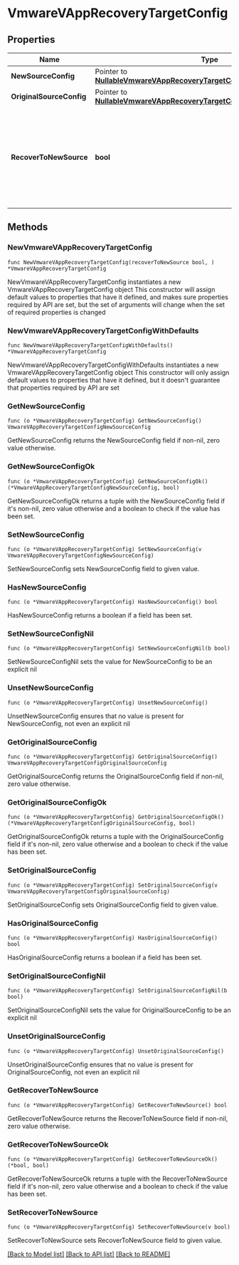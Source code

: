 # VmwareVAppRecoveryTargetConfig

## Properties

Name | Type | Description | Notes
------------ | ------------- | ------------- | -------------
**NewSourceConfig** | Pointer to [**NullableVmwareVAppRecoveryTargetConfigNewSourceConfig**](VmwareVAppRecoveryTargetConfigNewSourceConfig.md) |  | [optional] 
**OriginalSourceConfig** | Pointer to [**NullableVmwareVAppRecoveryTargetConfigOriginalSourceConfig**](VmwareVAppRecoveryTargetConfigOriginalSourceConfig.md) |  | [optional] 
**RecoverToNewSource** | **bool** | Specifies the parameter whether the recovery should be performed to a new or an existing Source Target. | 

## Methods

### NewVmwareVAppRecoveryTargetConfig

`func NewVmwareVAppRecoveryTargetConfig(recoverToNewSource bool, ) *VmwareVAppRecoveryTargetConfig`

NewVmwareVAppRecoveryTargetConfig instantiates a new VmwareVAppRecoveryTargetConfig object
This constructor will assign default values to properties that have it defined,
and makes sure properties required by API are set, but the set of arguments
will change when the set of required properties is changed

### NewVmwareVAppRecoveryTargetConfigWithDefaults

`func NewVmwareVAppRecoveryTargetConfigWithDefaults() *VmwareVAppRecoveryTargetConfig`

NewVmwareVAppRecoveryTargetConfigWithDefaults instantiates a new VmwareVAppRecoveryTargetConfig object
This constructor will only assign default values to properties that have it defined,
but it doesn't guarantee that properties required by API are set

### GetNewSourceConfig

`func (o *VmwareVAppRecoveryTargetConfig) GetNewSourceConfig() VmwareVAppRecoveryTargetConfigNewSourceConfig`

GetNewSourceConfig returns the NewSourceConfig field if non-nil, zero value otherwise.

### GetNewSourceConfigOk

`func (o *VmwareVAppRecoveryTargetConfig) GetNewSourceConfigOk() (*VmwareVAppRecoveryTargetConfigNewSourceConfig, bool)`

GetNewSourceConfigOk returns a tuple with the NewSourceConfig field if it's non-nil, zero value otherwise
and a boolean to check if the value has been set.

### SetNewSourceConfig

`func (o *VmwareVAppRecoveryTargetConfig) SetNewSourceConfig(v VmwareVAppRecoveryTargetConfigNewSourceConfig)`

SetNewSourceConfig sets NewSourceConfig field to given value.

### HasNewSourceConfig

`func (o *VmwareVAppRecoveryTargetConfig) HasNewSourceConfig() bool`

HasNewSourceConfig returns a boolean if a field has been set.

### SetNewSourceConfigNil

`func (o *VmwareVAppRecoveryTargetConfig) SetNewSourceConfigNil(b bool)`

 SetNewSourceConfigNil sets the value for NewSourceConfig to be an explicit nil

### UnsetNewSourceConfig
`func (o *VmwareVAppRecoveryTargetConfig) UnsetNewSourceConfig()`

UnsetNewSourceConfig ensures that no value is present for NewSourceConfig, not even an explicit nil
### GetOriginalSourceConfig

`func (o *VmwareVAppRecoveryTargetConfig) GetOriginalSourceConfig() VmwareVAppRecoveryTargetConfigOriginalSourceConfig`

GetOriginalSourceConfig returns the OriginalSourceConfig field if non-nil, zero value otherwise.

### GetOriginalSourceConfigOk

`func (o *VmwareVAppRecoveryTargetConfig) GetOriginalSourceConfigOk() (*VmwareVAppRecoveryTargetConfigOriginalSourceConfig, bool)`

GetOriginalSourceConfigOk returns a tuple with the OriginalSourceConfig field if it's non-nil, zero value otherwise
and a boolean to check if the value has been set.

### SetOriginalSourceConfig

`func (o *VmwareVAppRecoveryTargetConfig) SetOriginalSourceConfig(v VmwareVAppRecoveryTargetConfigOriginalSourceConfig)`

SetOriginalSourceConfig sets OriginalSourceConfig field to given value.

### HasOriginalSourceConfig

`func (o *VmwareVAppRecoveryTargetConfig) HasOriginalSourceConfig() bool`

HasOriginalSourceConfig returns a boolean if a field has been set.

### SetOriginalSourceConfigNil

`func (o *VmwareVAppRecoveryTargetConfig) SetOriginalSourceConfigNil(b bool)`

 SetOriginalSourceConfigNil sets the value for OriginalSourceConfig to be an explicit nil

### UnsetOriginalSourceConfig
`func (o *VmwareVAppRecoveryTargetConfig) UnsetOriginalSourceConfig()`

UnsetOriginalSourceConfig ensures that no value is present for OriginalSourceConfig, not even an explicit nil
### GetRecoverToNewSource

`func (o *VmwareVAppRecoveryTargetConfig) GetRecoverToNewSource() bool`

GetRecoverToNewSource returns the RecoverToNewSource field if non-nil, zero value otherwise.

### GetRecoverToNewSourceOk

`func (o *VmwareVAppRecoveryTargetConfig) GetRecoverToNewSourceOk() (*bool, bool)`

GetRecoverToNewSourceOk returns a tuple with the RecoverToNewSource field if it's non-nil, zero value otherwise
and a boolean to check if the value has been set.

### SetRecoverToNewSource

`func (o *VmwareVAppRecoveryTargetConfig) SetRecoverToNewSource(v bool)`

SetRecoverToNewSource sets RecoverToNewSource field to given value.



[[Back to Model list]](../README.md#documentation-for-models) [[Back to API list]](../README.md#documentation-for-api-endpoints) [[Back to README]](../README.md)


